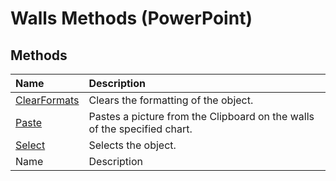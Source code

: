
# Walls Methods (PowerPoint)

## Methods



|**Name**|**Description**|
|:-----|:-----|
| [ClearFormats](0c942880-731c-1ed5-144d-014749de3115.md)|Clears the formatting of the object.|
| [Paste](97c99ea4-065d-b52e-21c5-8d42eb861a82.md)|Pastes a picture from the Clipboard on the walls of the specified chart. |
| [Select](795eb1c8-54a9-2f53-d1d5-db257c20b7f3.md)|Selects the object.|
|Name|Description|
